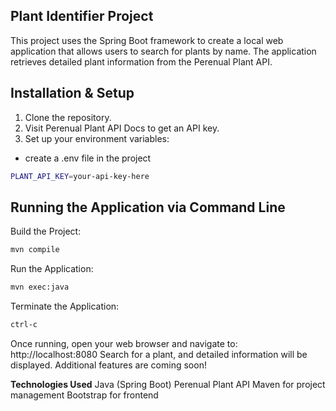 ## Plant Identifier Project
This project uses the Spring Boot framework to create a local web application that allows users to search for plants by name. The application retrieves detailed plant information from the Perenual Plant API.

## Installation & Setup
1. Clone the repository.
2. Visit Perenual Plant API Docs to get an API key.
3. Set up your environment variables:
- create a .env file in the project
```bash
PLANT_API_KEY=your-api-key-here
```

## Running the Application via Command Line
Build the Project:

```bash
mvn compile 
```

Run the Application:

```bash
mvn exec:java
```
Terminate the Application:

```bash
ctrl-c
```

Once running, open your web browser and navigate to:
http://localhost:8080
Search for a plant, and detailed information will be displayed. Additional features are coming soon!


**Technologies Used**
Java (Spring Boot)
Perenual Plant API
Maven for project management
Bootstrap for frontend
